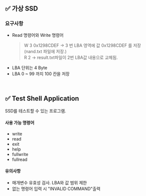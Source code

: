 ## ✅ 가상 SSD ##
### 요구사항 
-  Read 명령어와 Write 명령어
      > W  3  0x1298CDEF  ->  3 번 LBA 영역에 값 0x1298CDEF 를 저장(nand.txt 파일에 저장.)<br>
      >  R  2  ->  result.txt파일이 2번 LBA값 내용으로 교체됨. 
- LBA 단위는 4 Byte
-  LBA 0 ~ 99 까지 100 칸을 저장
  <br>
  
## ✅ Test Shell Application
SSD를 테스트할 수 있는 프로그램.


#### 사용 가능 명령어
- write
- read
- exit
- help
- fullwrite
- fullread
#### 유의사항
- 매개변수 유효성 검사. LBA와 값 범위 제한
- 없는 명령어 입력 시 "INVALID COMMAND"출력
